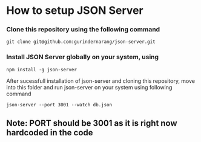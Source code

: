 # How to setup JSON Server

### Clone this repository using the following command

    git clone git@github.com:gurindernarang/json-server.git

### Install JSON Server globally on your system, using  

    npm install -g json-server

After sucessfull installation of json-server and cloning this repository, move into this folder and run json-server on your system using following command

    json-server --port 3001 --watch db.json

## Note: PORT should be 3001 as it is right now hardcoded in the code